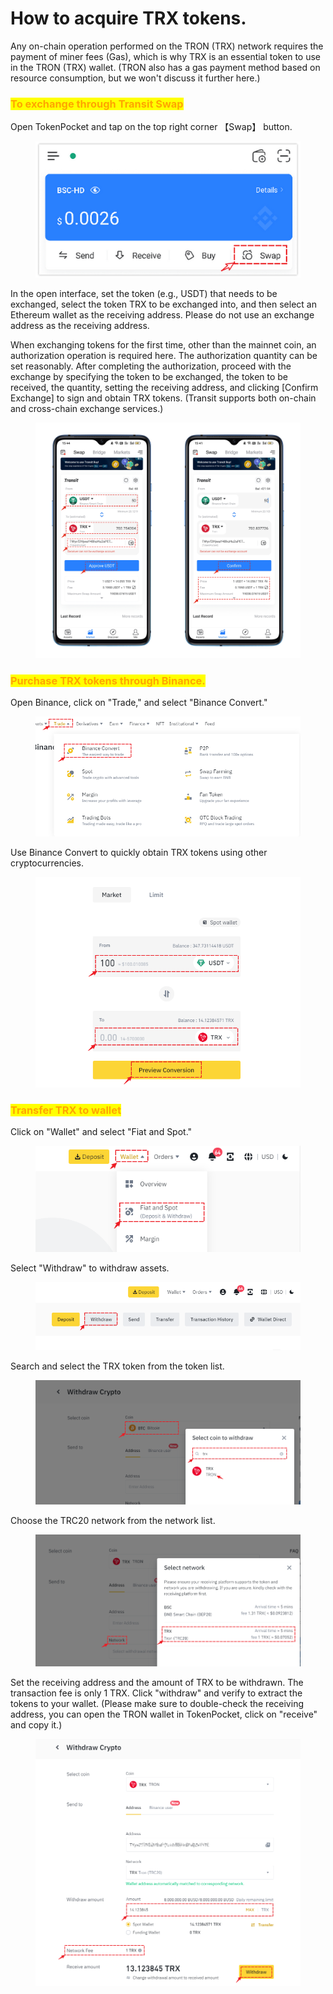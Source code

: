 # How to acquire TRX tokens.

Any on-chain operation performed on the TRON (TRX) network requires the payment of miner fees (Gas), which is why TRX is an essential token to use in the TRON (TRX) wallet. (TRON also has a gas payment method based on resource consumption, but we won't discuss it further here.)

### <mark style="color:orange;">**To exchange through Transit Swap**</mark>

Open TokenPocket and tap on the top right corner 【Swap】 button.

<figure><img src="../../.gitbook/assets/image (1) (4).png" alt=""><figcaption></figcaption></figure>

In the open interface, set the token (e.g., USDT) that needs to be exchanged, select the token TRX to be exchanged into, and then select an Ethereum wallet as the receiving address. Please do not use an exchange address as the receiving address.&#x20;

When exchanging tokens for the first time, other than the mainnet coin, an authorization operation is required here. The authorization quantity can be set reasonably. After completing the authorization, proceed with the exchange by specifying the token to be exchanged, the token to be received, the quantity, setting the receiving address, and clicking \[Confirm Exchange] to sign and obtain TRX tokens. (Transit supports both on-chain and cross-chain exchange services.)

<figure><img src="../../.gitbook/assets/11 (3).png" alt=""><figcaption></figcaption></figure>

### <mark style="color:orange;">Purchase TRX tokens through Binance.</mark>

Open Binance, click on "Trade," and select "Binance Convert."

<figure><img src="../../.gitbook/assets/Snipaste_2023-05-16_16-05-15.png" alt=""><figcaption></figcaption></figure>

Use Binance Convert to quickly obtain TRX tokens using other cryptocurrencies.

<figure><img src="../../.gitbook/assets/Snipaste_2023-05-16_16-23-20.png" alt=""><figcaption></figcaption></figure>

### <mark style="color:orange;">Transfer TRX to wallet</mark>

Click on "Wallet" and select "Fiat and Spot."

<figure><img src="../../.gitbook/assets/Snipaste_2023-05-16_15-59-33.png" alt=""><figcaption></figcaption></figure>

Select "Withdraw" to withdraw assets.

<figure><img src="../../.gitbook/assets/Snipaste_2023-05-16_16-00-09.png" alt=""><figcaption></figcaption></figure>

Search and select the TRX token from the token list.

<figure><img src="../../.gitbook/assets/Snipaste_2023-05-16_16-01-33.png" alt=""><figcaption></figcaption></figure>

Choose the TRC20 network from the network list.

<figure><img src="../../.gitbook/assets/Snipaste_2023-05-16_16-02-18.png" alt=""><figcaption></figcaption></figure>

Set the receiving address and the amount of TRX to be withdrawn. The transaction fee is only 1 TRX. Click "withdraw" and verify to extract the tokens to your wallet. (Please make sure to double-check the receiving address, you can open the TRON wallet in TokenPocket, click on "receive" and copy it.)

<figure><img src="../../.gitbook/assets/Snipaste_2023-05-16_16-06-46.png" alt=""><figcaption></figcaption></figure>
